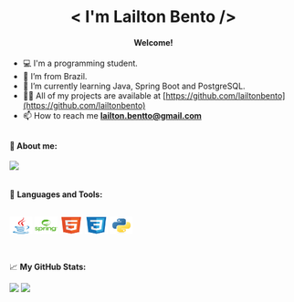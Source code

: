 <h1 align="center">< I'm Lailton Bento /></h1>
<h4 align="center">Welcome!</h4>


- :computer: I'm a programming student.
- :house_with_garden: I’m from Brazil.
- 🌱 I’m currently learning Java, Spring Boot and PostgreSQL.
- 👨‍💻 All of my projects are available at [https://github.com/lailtonbento](https://github.com/lailtonbento)
- 📫 How to reach me **lailton.bentto@gmail.com**
##
<h4 align="left">👤 About me:</h4>
  <a href="https://www.linkedin.com/in/lailton-bento/" target="_blank"><img src="https://img.shields.io/badge/-LinkedIn-%230077B5?style=for-the-badge&logo=linkedin&logoColor=white" target="_blank"></a> 
  <br/><br/>
  
🔗 **Languages and Tools:**
<div style="display: inline_block"><br>
  <img align="center" alt="lb-Java" height="30" width="40" src="https://raw.githubusercontent.com/devicons/devicon/master/icons/java/java-original.svg">
  <img align="center" alt="lb-Java" height="30" width="40" src="https://raw.githubusercontent.com/devicons/devicon/master/icons/spring/spring-original-wordmark.svg">
  <img align="center" alt="lb-HTML" height="30" width="40" src="https://raw.githubusercontent.com/devicons/devicon/master/icons/html5/html5-original.svg">
  <img align="center" alt="lb-CSS" height="30" width="40" src="https://raw.githubusercontent.com/devicons/devicon/master/icons/css3/css3-original.svg">
  <img align="center" alt="lb-Python" height="30" width="40" src="https://raw.githubusercontent.com/devicons/devicon/master/icons/python/python-original.svg">

</div>
<br/><br/>
  
📈 **My GitHub Stats:**
<p>
  <img height="170em" src="https://github-readme-stats.vercel.app/api?username=lailtonbento&show_icons=true&hide_border=true&&count_private=true&include_all_commits=true" />
  <img height="170em" src="https://github-readme-stats.vercel.app/api/top-langs/?username=lailtonbento&exclude_repo=KNN-Image-Classification&show_icons=true&hide_border=true&layout=compact&langs_count=8"/>
</p>
